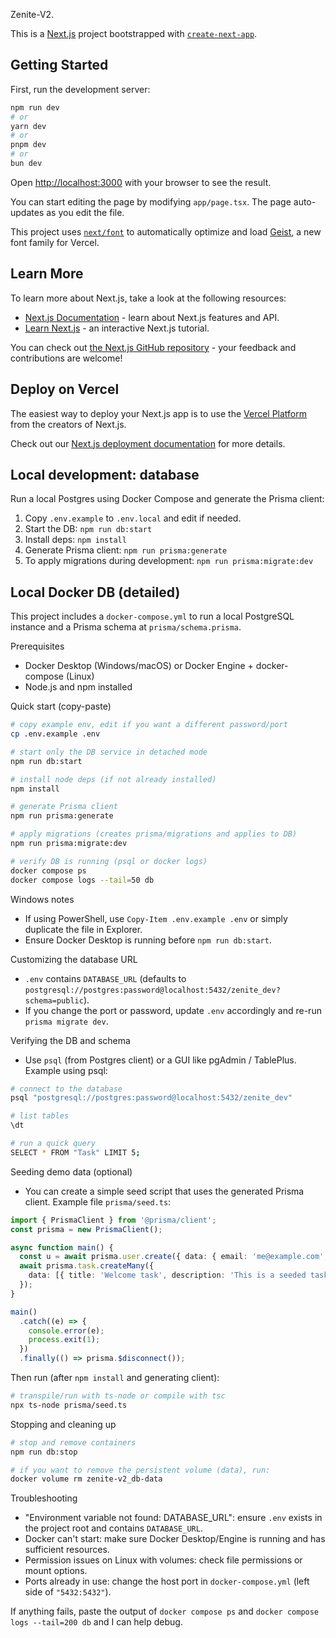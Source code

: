 Zenite-V2.

This is a [Next.js](https://nextjs.org) project bootstrapped with [`create-next-app`](https://nextjs.org/docs/app/api-reference/cli/create-next-app).

## Getting Started

First, run the development server:

```bash
npm run dev
# or
yarn dev
# or
pnpm dev
# or
bun dev
```

Open [http://localhost:3000](http://localhost:3000) with your browser to see the result.

You can start editing the page by modifying `app/page.tsx`. The page auto-updates as you edit the file.

This project uses [`next/font`](https://nextjs.org/docs/app/building-your-application/optimizing/fonts) to automatically optimize and load [Geist](https://vercel.com/font), a new font family for Vercel.

## Learn More

To learn more about Next.js, take a look at the following resources:

- [Next.js Documentation](https://nextjs.org/docs) - learn about Next.js features and API.
- [Learn Next.js](https://nextjs.org/learn) - an interactive Next.js tutorial.

You can check out [the Next.js GitHub repository](https://github.com/vercel/next.js) - your feedback and contributions are welcome!

## Deploy on Vercel

The easiest way to deploy your Next.js app is to use the [Vercel Platform](https://vercel.com/new?utm_medium=default-template&filter=next.js&utm_source=create-next-app&utm_campaign=create-next-app-readme) from the creators of Next.js.

Check out our [Next.js deployment documentation](https://nextjs.org/docs/app/building-your-application/deploying) for more details.

## Local development: database

Run a local Postgres using Docker Compose and generate the Prisma client:

1. Copy `.env.example` to `.env.local` and edit if needed.
2. Start the DB: `npm run db:start`
3. Install deps: `npm install`
4. Generate Prisma client: `npm run prisma:generate`
5. To apply migrations during development: `npm run prisma:migrate:dev`

## Local Docker DB (detailed)

This project includes a `docker-compose.yml` to run a local PostgreSQL instance and a Prisma schema at `prisma/schema.prisma`.

Prerequisites

- Docker Desktop (Windows/macOS) or Docker Engine + docker-compose (Linux)
- Node.js and npm installed

Quick start (copy-paste)

```bash
# copy example env, edit if you want a different password/port
cp .env.example .env

# start only the DB service in detached mode
npm run db:start

# install node deps (if not already installed)
npm install

# generate Prisma client
npm run prisma:generate

# apply migrations (creates prisma/migrations and applies to DB)
npm run prisma:migrate:dev

# verify DB is running (psql or docker logs)
docker compose ps
docker compose logs --tail=50 db
```

Windows notes

- If using PowerShell, use `Copy-Item .env.example .env` or simply duplicate the file in Explorer.
- Ensure Docker Desktop is running before `npm run db:start`.

Customizing the database URL

- `.env` contains `DATABASE_URL` (defaults to `postgresql://postgres:password@localhost:5432/zenite_dev?schema=public`).
- If you change the port or password, update `.env` accordingly and re-run `prisma migrate dev`.

Verifying the DB and schema

- Use `psql` (from Postgres client) or a GUI like pgAdmin / TablePlus. Example using psql:

```bash
# connect to the database
psql "postgresql://postgres:password@localhost:5432/zenite_dev"

# list tables
\dt

# run a quick query
SELECT * FROM "Task" LIMIT 5;
```

Seeding demo data (optional)

- You can create a simple seed script that uses the generated Prisma client. Example file `prisma/seed.ts`:

```ts
import { PrismaClient } from '@prisma/client';
const prisma = new PrismaClient();

async function main() {
  const u = await prisma.user.create({ data: { email: 'me@example.com', name: 'Local Dev' } });
  await prisma.task.createMany({
    data: [{ title: 'Welcome task', description: 'This is a seeded task', ownerId: u.id }],
  });
}

main()
  .catch((e) => {
    console.error(e);
    process.exit(1);
  })
  .finally(() => prisma.$disconnect());
```

Then run (after `npm install` and generating client):

```bash
# transpile/run with ts-node or compile with tsc
npx ts-node prisma/seed.ts
```

Stopping and cleaning up

```bash
# stop and remove containers
npm run db:stop

# if you want to remove the persistent volume (data), run:
docker volume rm zenite-v2_db-data
```

Troubleshooting

- "Environment variable not found: DATABASE_URL": ensure `.env` exists in the project root and contains `DATABASE_URL`.
- Docker can't start: make sure Docker Desktop/Engine is running and has sufficient resources.
- Permission issues on Linux with volumes: check file permissions or mount options.
- Ports already in use: change the host port in `docker-compose.yml` (left side of `"5432:5432"`).

If anything fails, paste the output of `docker compose ps` and `docker compose logs --tail=200 db` and I can help debug.
